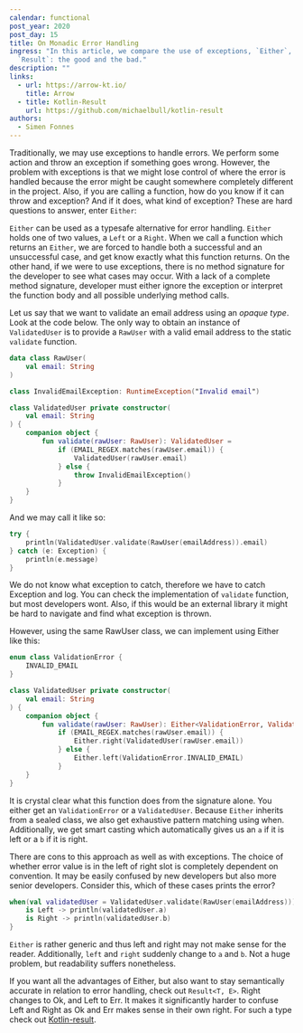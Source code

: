 ```yaml
---
calendar: functional
post_year: 2020
post_day: 15
title: On Monadic Error Handling
ingress: "In this article, we compare the use of exceptions, `Either`, and
  `Result`: the good and the bad."
description: ""
links:
  - url: https://arrow-kt.io/
    title: Arrow
  - title: Kotlin-Result
    url: https://github.com/michaelbull/kotlin-result
authors:
  - Simen Fonnes
---
```

Traditionally, we may use exceptions to handle errors. We perform some action and throw an exception if something goes wrong. However, the problem with exceptions is that we might lose control of where the error is handled because the error might be caught somewhere completely different in the project. Also, if you are calling a function, how do you know if it can throw and exception? And if it does, what kind of exception? These are hard questions to answer, enter `Either`:

`Either` can be used as a typesafe alternative for error handling. `Either` holds one of two values, a `Left` or a `Right`. When we call a function which returns an `Either`, we are forced to handle both a successful and an unsuccessful case, and get know exactly what this function returns. On the other hand, if we were to use exceptions, there is no method signature for the developer to see what cases may occur. With a lack of a complete method signature, developer must either ignore the exception or interpret the function body and all possible underlying method calls.

Let us say that we want to validate an email address using an _opaque type_. Look at the code below. The only way to obtain an instance of `ValidatedUser` is to provide a `RawUser` with a valid email address to the static `validate` function.

```kotlin
data class RawUser(
    val email: String
)

class InvalidEmailException: RuntimeException("Invalid email")

class ValidatedUser private constructor(
    val email: String
) {
    companion object {
        fun validate(rawUser: RawUser): ValidatedUser =
            if (EMAIL_REGEX.matches(rawUser.email)) {
                ValidatedUser(rawUser.email)
            } else {
                throw InvalidEmailException()
            }
    }
}
```

And we may call it like so:

```kotlin
try {
    println(ValidatedUser.validate(RawUser(emailAddress)).email)
} catch (e: Exception) {
    println(e.message)
}
```

We do not know what exception to catch, therefore we have to catch Exception and log. You can check the implementation of `validate` function, but most developers wont. Also, if this would be an external library it might be hard to navigate and find what exception is thrown.

However, using the same RawUser class, we can implement using Either like this:

```kotlin
enum class ValidationError {
    INVALID_EMAIL
}

class ValidatedUser private constructor(
    val email: String
) {
    companion object {
        fun validate(rawUser: RawUser): Either<ValidationError, ValidatedUser> =
            if (EMAIL_REGEX.matches(rawUser.email)) {
                Either.right(ValidatedUser(rawUser.email))
            } else {
                Either.left(ValidationError.INVALID_EMAIL)
            }
    }
}

```

It is crystal clear what this function does from the signature alone. You either get an `ValidationError` or a `ValidatedUser`. Because `Either` inherits from a sealed class, we also get exhaustive pattern matching using when. Additionally, we get smart casting which automatically gives us an `a` if it is left or a `b` if it is right.

There are cons to this approach as well as with exceptions. The choice of whether error value is in the left of right slot is completely dependent on convention. It may be easily confused by new developers but also more senior developers. Consider this, which of these cases prints the error?

```kotlin
when(val validatedUser = ValidatedUser.validate(RawUser(emailAddress))) {
    is Left -> println(validatedUser.a)
    is Right -> println(validatedUser.b)
}
```

`Either` is rather generic and thus left and right may not make sense for the reader. Additionally, `left` and `right` suddenly change to `a` and `b`. Not a huge problem, but readability suffers nonetheless. 

If you want all the advantages of Either, but also want to stay semantically accurate in relation to error handling, check out `Result<T, E>`. Right changes to Ok, and Left to Err. It makes it significantly harder to confuse Left and Right as Ok and Err makes sense in their own right. For such a type check out [Kotlin-result](https://github.com/michaelbull/kotlin-result).
